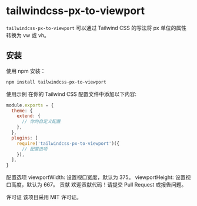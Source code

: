 # tailwindcss-px-to-viewport

`tailwindcss-px-to-viewport` 可以通过 Tailwind CSS 的写法将 px 单位的属性转换为 vw 或 vh。

## 安装

使用 npm 安装：

```bash
npm install tailwindcss-px-to-viewport
```
使用示例
在你的 Tailwind CSS 配置文件中添加以下内容:

```javascript
module.exports = {
  theme: {
    extend: {
      // 你的自定义配置
    },
  },
  plugins: [
    require('tailwindcss-px-to-viewport')({
      // 配置选项
    }),
  ],
}
```

配置选项
viewportWidth: 设置视口宽度，默认为 375。
viewportHeight: 设置视口高度，默认为 667。
贡献
欢迎贡献代码！请提交 Pull Request 或报告问题。

许可证
该项目采用 MIT 许可证。